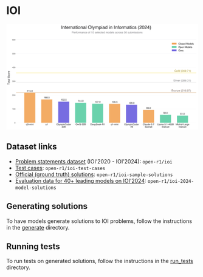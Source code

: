 # IOI

![IOI Evals](ioi-evals.png)

## Dataset links
- [Problem statements dataset](https://huggingface.co/datasets/open-r1/ioi) (IOI’2020 - IOI’2024): `open-r1/ioi`
- [Test cases](https://huggingface.co/datasets/open-r1/ioi-test-cases): `open-r1/ioi-test-cases`
- [Official (ground truth) solutions](https://huggingface.co/datasets/open-r1/ioi-sample-solutions): `open-r1/ioi-sample-solutions`
- [Evaluation data for 40+ leading models on IOI’2024](https://huggingface.co/datasets/open-r1/ioi-2024-model-solutions): `open-r1/ioi-2024-model-solutions`

## Generating solutions
To have models generate solutions to IOI problems, follow the instructions in the [generate](generate/README.md) directory.

## Running tests
To run tests on generated solutions, follow the instructions in the [run_tests](run_tests/README.md) directory.
